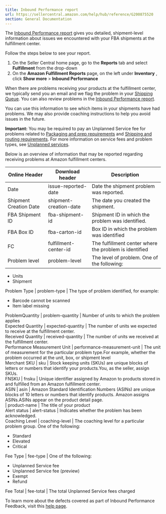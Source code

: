 ```yaml
---
title: Inbound Performance report
url: https://sellercentral.amazon.com/help/hub/reference/G200875520
section: General Documentation
---
```


The [Inbound Performance
report](/gp/ssof/reports/search.html#orderAscending=&recordType=INBOUND_NONCOMPLIANCE)
gives you detailed, shipment-level information about issues we encountered
with your FBA shipments at the fulfillment center.

Follow the steps below to see your report.

  

  1. On the Seller Central home page, go to the **Reports** tab and select **Fulfillment** from the drop-down
  2. On the **Amazon Fulfillment Reports** page, on the left under **Inventory** , click **Show more** > **Inbound Performance**

When there are problems receiving your products at the fulfillment center, we
typically send you an email and we flag the problem in your [Shipping
Queue](/gp/fba/inbound-queue/index.html). You can also review problems in the
[Inbound Performance
report](/gp/ssof/reports/search.html#orderAscending=&recordType=INBOUND_NONCOMPLIANCE).

You can use this information to see which items in your shipments have had
problems. We may also provide coaching instructions to help you avoid issues
in the future.

**Important:** You may be required to pay an Unplanned Service fee for
problems related to [Packaging and prep requirements](/gp/help/200141500) and
[Shipping and routing requirements](/gp/help/200141510). For more information
on service fees and problem types, see [Unplanned
services](/gp/help/201000230).

Below is an overview of information that may be reported regarding receiving
problems at Amazon fulfillment centers.

Online Header | Download header | Description  
---|---|---  
Date | issue-reported-date | Date the shipment problem was reported.  
Shipment Creation Date | shipment-creation-date | The date you created the shipment.  
FBA Shipment ID | fba-shipment-id | Shipment ID in which the problem was identified.  
FBA Box ID | fba-carton-id | Box ID in which the problem was identified   
FC | fulfillment-center-id | The fulfillment center where the problem is identified  
Problem level | problem-level | The level of problem. One of the following:

  * Units
  * Shipment

  
Problem Type | problem-type | The type of problem identified, for example:

  * Barcode cannot be scanned 
  * Item label missing

  
ProblemQuantity | problem-quantity | Number of units to which the problem applies  
Expected Quantity | expected-quantity | The number of units we expected to receive at the fulfillment center.  
Received Quantity | received-quantity | The number of units we received at the fulfillment center.   
Performance Measurement Unit | performance-measurement-unit | The unit of measurement for the particular problem type.For example, whether the problem occurred at the unit, box, or shipment level  
Merchant SKU | sku | Stock keeping units (SKUs) are unique blocks of letters or numbers that identify your products.You, as the seller, assign SKUs.  
FNSKU | fnsku | Unique identifier assigned by Amazon to products stored in and fulfilled from an Amazon fulfillment center.  
ASIN | asin | Amazon Standard Identification Numbers (ASINs) are unique blocks of 10 letters or numbers that identify products. Amazon assigns ASINs.ASINs appear on the product detail page.  
| product-name | The title of your product  
Alert status | alert-status | Indicates whether the problem has been acknowledged.  
Coaching Level | coaching-level | The coaching level for a particular problem group. One of the following:

  * Standard
  * Elevated
  * Critical

  
Fee Type | fee-type | One of the following:

  * Unplanned Service fee
  * Unplanned Service fee (preview)
  * Exempt
  * Refund

  
Fee Total | fee-total | The total Unplanned Service fees charged  
  
To learn more about the defects covered as part of Inbound Performance
Feedback, visit this [help page](/gp/help/G200893760).

